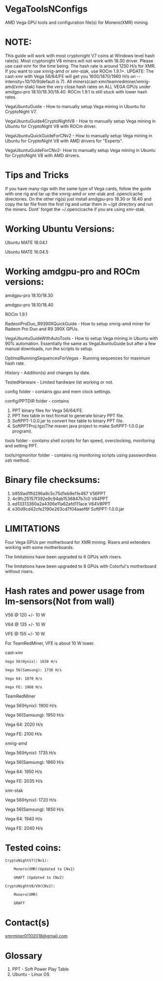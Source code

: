 # VegaToolsNConfigs
AMD Vega GPU tools and configuration file(s) for Monero(XMR) mining.


# NOTE:
This guide will work with most cryptonight V7 coins at Windows level hash rate(s).  Most cryptonight V8 miners will not work with 18.30 driver.  Please use cast-xmr for the time being.  The hash rate is around 1250 H/s for XMR.  If you want to use xmrig-amd or xmr-stak, use ROCm 1.9.1+.  UPDATE: The cast-xmr with Vega 56/64/FE will get you 1600/1870/1960 H/s on --intensity=10/10/9(default is 7).  All miners(cast-xmr/teamredminer/xmrig-amd/xmr-stak) have the very close hash rates on ALL VEGA GPUs under amdgpu-pro 18.10/18.30/18.40.  ROCm 1.9.1 is still stuck with lower hash rates.

VegaUbuntuGuide - How to manually setup Vega mining in Ubuntu for CryptoNight V7.

VegaUbuntuGuide4CryptoNightV8 - How to manually setup Vega mining in Ubuntu for CryptoNight V8 with ROCm driver.

VegaUbuntuQuickGuideForCNv2 - How to manually setup Vega mining in Ubuntu for CryptoNight V8 with AMD drivers for "Experts". 

VegaUbuntuGuideForCNv2- How to manually setup Vega mining in Ubuntu for CryptoNight V8 with AMD drivers.

# Tips and Tricks
If you have many rigs with the same type of Vega cards, follow the guide with one rig and tar up the xmrig-amd or xmr-stak and .openclcache directories.  On the other rig(s) just install amdgpu-pro 18.30 or 18.40 and copy the tar file from the first rig and untar them in ~/git directory and run the miners.  Dont' forget the ~/.openclcache if you are using xmr-stak.


# Working Ubuntu Versions:

Ubuntu MATE 18.04.1

Ubuntu MATE 16.04.5


# Working amdgpu-pro and ROCm versions:

amdgpu-pro 18.10/18.30

amdgpu-pro 18.10/18.40

ROCm 1.9.1


RadeonProDuo_R9390XQuickGuide - How to setup xmrig-amd miner for Radeon Pro Duo and R9 390X GPUs.

VegaUbuntuGuideWithAutoTools - How to setup Vega mining in Ubuntu with 90% automation.  Essentially the same as VegaUbuntuGuide but after a few manual downloads, run the scripts to setup.

OptimalRunningSequencesForVegas - Running sequences for maximum hash rate.

History - Addition(s) and changes by date.

TestedHarware - Limited hardware list working or not.

config folder - contains gpu and mem clock settings.

config/PPTDIR folder - contains
1. PPT binary files for Vega 56/64/FE.
2. PPT hex table in text format to generate binary PPT file.
3. SoftPPT-1.0.0.jar to convert hex table to binary PPT file.
4. SoftPPTProj.tgz(The maven java project to make SoftPPT-1.0.0.jar program).

tools folder - contains shell scripts for fan speed, overclocking, monitoring and setting PPT.

tools/rigmonitor folder - contains rig monitoring scripts using passwordless ssh method.

# Binary file checksums:
1.   b959ad1ffd296a8c5c75d1eb9e11e467  V56PPT
2.   4c9fc25157f392e9c94ab1536847b7c0  V64PPT
3.   ed13313360a2a4306e11a62afd111ace  V64V8PPT
4.   e30d9cd42cfe2190e263cd7f04aaef6f  SoftPPT-1.0.0.jar

# LIMITATIONS

Four Vega GPUs per motherboard for XMR mining.  Risers and extenders working with some motherboards.

The limitations have been upgraded to 6 GPUs with risers.

The limitations have been upgraded to 8 GPUs with Colorful's motherboard without risers.

# Hash rates and power usage from lm-sensors(Not from wall)

V56 @ 120 +/- 10 W

V64 @ 135 +/- 10 W

VFE @ 155 +/- 10 W

For TeamRedMiner, VFE is about 10 W lower. 


cast-xmr

    Vega 56(Hynix): 1630 H/s

    Vega 56(Samsung): 1730 H/s

    Vega 64: 1870 H/s

    Vega FE: 1960 H/s


TeamRedMiner

Vega 56(Hynix): 1900 H/s

Vega 56(Samsung): 1950 H/s

Vega 64: 2020 H/s

Vega FE: 2100 H/s


xmrig-amd

Vega 56(Hynix): 1735 H/s

Vega 56(Samsung): 1860 H/s

Vega 64: 1950 H/s

Vega FE: 2035 H/s


xmr-stak

Vega 56(Hynix): 1720 H/s

Vega 56(Samsung): 1850 H/s

Vega 64: 1940 H/s

Vega FE: 2040 H/s


# Tested coins:

    CryptoNightV7(CNv1):

        Monero(XMR)(Updated to CNv2)

        GRAFT (Updated to CNv2)

    CryptoNightV8/V9(CNv2):

        Monero(XMR)
        
        GRAFT


# Contact(s)

xmrminer01102018@gmail.com

# Glossary
1. PPT - Soft Power Play Table
2. Ubuntu - Linux OS
